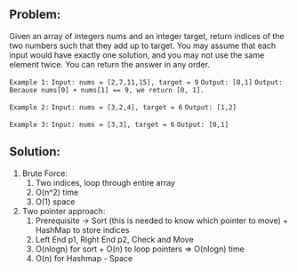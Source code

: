 ## Problem:

Given an array of integers nums and an integer target, return indices of the two numbers such that they add up to target.
You may assume that each input would have exactly one solution, and you may not use the same element twice.
You can return the answer in any order.

`Example 1:`
`Input: nums = [2,7,11,15], target = 9`
`Output: [0,1]`
`Output: Because nums[0] + nums[1] == 9, we return [0, 1].`

`Example 2:`
`Input: nums = [3,2,4], target = 6`
`Output: [1,2]`

`Example 3:`
`Input: nums = [3,3], target = 6`
`Output: [0,1]`

## Solution:
1. Brute Force:
    1. Two indices, loop through entire array
    2. O(n^2) time
    3. O(1) space
2. Two pointer approach:
    1. Prerequisite -> Sort (this is needed to know which pointer to move) + HashMap to store indices
    2. Left End p1, Right End p2, Check and Move
    3. O(nlogn) for sort + O(n) to loop pointers => O(nlogn) time 
    4. O(n) for Hashmap - Space
